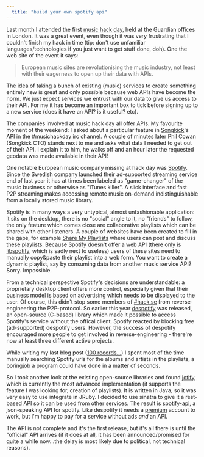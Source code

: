 ```yaml
---
  title: "build your own spotify api"
---
```


Last month I attended the first [music hack day](http://musichackday.org/), held at the Guardian offices in London. It was a great
event, even though it was very frustrating that I couldn't finish my hack in time (tip: don't use unfamiliar languages/technologies if 
you just want to get stuff done, doh). One the web site of the event it says:

>European music sites are revolutionising the music industry, not least with their eagerness to open up their data with APIs.
 
The idea of taking a bunch of existing (music) services to create something entirely new is great and only possible because
web APIs have become the norm. We just expect services we entrust with our data to give us access to their API. For me it has become
an important box to tick before signing up to a new service (does it have an API? is it useful? etc).

The companies involved at music hack day all offer APIs. My favourite moment of the weekend: I asked about a particular feature in 
[Songkick](http://songkick.com)'s API in the #musichackday irc channel. A couple of minutes later Phil Cowan (Songkick CTO) stands next to me and
asks what data I needed to get out of their API. I explain it to him, he walks off and an hour later the requested geodata was made available in 
their API! 

One notable European music company missing at hack day was [Spotify](http://spotify.com). Since the Swedish company launched their ad-supported
streaming service end of last year it has at times been labeled as "game-changer" of the music business or otherwise as "iTunes killer".
A slick interface and fast P2P streaming makes accessing remote music on-demand indistinguishable from a locally stored music library.

Spotify is in many ways a very untypical, almost unfashionable application: it sits on the desktop, there is no "social" angle to it, no "friends" to
follow, the only feature which comes close are collaborative playlists which can be shared with other listeners. A couple of websites 
have been created to fill in the gaps, for example [Share My Playlists](http://sharemyplaylists.com) where users can post and discuss
these playlists. Because Spotify doesn't offer a web API (there only is [libspotify](http://developer.spotify.com/en/libspotify/overview/), 
which is sadly next to useless) users of these sites need to manually copy&paste their playlist into a web form. You want to create a dynamic
playlist, say by consuming data from another music service API? Sorry. Impossible.

From a technical perspective Spotify's decisions are understandable: a proprietary desktop client offers more control, especially given
that their business model is based on advertising which needs to be displayed to the user. Of course, this didn't stop some members 
of [#hack.se](http://demo.hack.se/) from reverse-engineering the P2P-protocol. So earlier this year [despotify](http://despotify.se/) was released,
an open-source (C-based) library which made it possible to access Spotify's service without the offical client. Spotify reacted by blocking free
(ad-supported) despotify users. However, the success of despotify encouraged more people to get involved in reverse-engineering - there're now at least three different
active projects.

While writing my last blog post (<a href="/2009/07/100-records-that-set-the-world-on-fire-(while-no-one-was-listening).html">100 records...</a>)
I spent most of the time manually searching Spotify urls for the albums and artists in the playlists, a boringjob a program could have done in a matter of 
seconds.

So I took another look at the existing open-source libraries and found [jotify](http://jotify.felixbruns.de/), which is currently the most advanced
implementation (it supports the feature I was looking for, creation of playlists). It is written in Java, so it was very easy to use integrate
in JRuby. I decided to use sinatra to give it a rest-based API so it can be used from other services. The result is 
[spotify-api](http://github.com/jberkel/spotify-api/), a json-speaking API for spotify. Like despotify it needs a
[premium](http://www.spotify.com/en/products/premium/) account to work, but I'm happy to pay for a service without ads *and* an API.

The API is not complete and it's the first release, but it's all there is until the "official" API arrives (if it does at all, it has been announced/promised
for quite a while now...the delay is most likely due to political, not technical reasons).